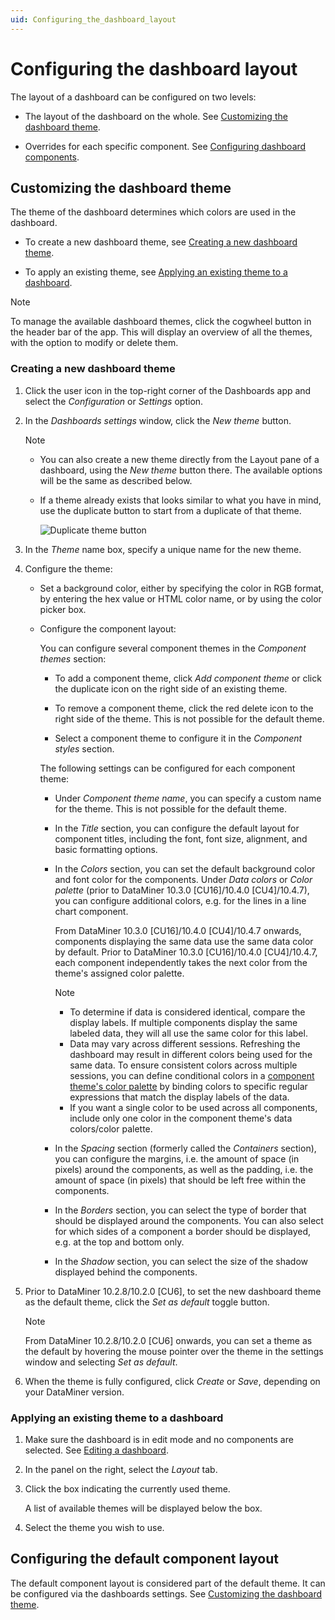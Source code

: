 ```yaml
---
uid: Configuring_the_dashboard_layout
---
```


# Configuring the dashboard layout

The layout of a dashboard can be configured on two levels:

- The layout of the dashboard on the whole. See [Customizing the dashboard theme](#customizing-the-dashboard-theme).

- Overrides for each specific component. See [Configuring dashboard components](xref:Customize_Component_Layout).

## Customizing the dashboard theme

The theme of the dashboard determines which colors are used in the dashboard.

- To create a new dashboard theme, see [Creating a new dashboard theme](#creating-a-new-dashboard-theme).

- To apply an existing theme, see [Applying an existing theme to a dashboard](#applying-an-existing-theme-to-a-dashboard).

> [!NOTE]
> To manage the available dashboard themes, click the cogwheel button in the header bar of the app. This will display an overview of all the themes, with the option to modify or delete them.

### Creating a new dashboard theme

1. Click the user icon in the top-right corner of the Dashboards app and select the *Configuration* or *Settings* option.

1. In the *Dashboards settings* window, click the *New theme* button.

   > [!NOTE]
   >
   > - You can also create a new theme directly from the Layout pane of a dashboard, using the *New theme* button there. The available options will be the same as described below.
   > - If a theme already exists that looks similar to what you have in mind, use the duplicate button to start from a duplicate of that theme.
   >
   >   ![Duplicate theme button](~/user-guide/images/Dashboards_duplicate_theme.png)

1. In the *Theme* name box, specify a unique name for the new theme.

1. Configure the theme:

   - Set a background color, either by specifying the color in RGB format, by entering the hex value or HTML color name, or by using the color picker box.

   - Configure the component layout:

     You can configure several component themes in the *Component themes* section:

     - To add a component theme, click *Add component theme* or click the duplicate icon on the right side of an existing theme.

     - To remove a component theme, click the red delete icon to the right side of the theme. This is not possible for the default theme.

     - Select a component theme to configure it in the *Component styles* section.

     The following settings can be configured for each component theme:

     - Under *Component theme name*, you can specify a custom name for the theme. This is not possible for the default theme.

     - In the *Title* section, you can configure the default layout for component titles, including the font, font size, alignment, and basic formatting options.

     - In the *Colors* section, you can set the default background color and font color for the components. Under *Data colors* or *Color palette* (prior to DataMiner 10.3.0 [CU16]/10.4.0 [CU4]/10.4.7<!--RN 39739-->), you can configure additional colors, e.g. for the lines in a line chart component.

       From DataMiner 10.3.0 [CU16]/10.4.0 [CU4]/10.4.7 onwards<!--RN 39739-->, components displaying the same data use the same data color by default. Prior to DataMiner 10.3.0 [CU16]/10.4.0 [CU4]/10.4.7, each component independently takes the next color from the theme's assigned color palette.

       > [!NOTE]
       >
       > - To determine if data is considered identical, compare the display labels. If multiple components display the same labeled data, they will all use the same color for this label.
       > - Data may vary across different sessions. Refreshing the dashboard may result in different colors being used for the same data. To ensure consistent colors across multiple sessions, you can define conditional colors in a [component theme's color palette](xref:Customize_Component_Layout) by binding colors to specific regular expressions that match the display labels of the data.
       > - If you want a single color to be used across all components, include only one color in the component theme's data colors/color palette.

     - In the *Spacing* section (formerly called the *Containers* section), you can configure the margins, i.e. the amount of space (in pixels) around the components, as well as the padding, i.e. the amount of space (in pixels) that should be left free within the components.

     - In the *Borders* section, you can select the type of border that should be displayed around the components. You can also select for which sides of a component a border should be displayed, e.g. at the top and bottom only.

     - In the *Shadow* section, you can select the size of the shadow displayed behind the components.

1. Prior to DataMiner 10.2.8/10.2.0 [CU6], to set the new dashboard theme as the default theme, click the *Set as default* toggle button.

   > [!NOTE]
   > From DataMiner 10.2.8/10.2.0 [CU6] onwards, you can set a theme as the default by hovering the mouse pointer over the theme in the settings window and selecting *Set as default*.

1. When the theme is fully configured, click *Create* or *Save*, depending on your DataMiner version<!--RN 38278-->.

### Applying an existing theme to a dashboard

1. Make sure the dashboard is in edit mode and no components are selected. See [Editing a dashboard](xref:Editing_a_dashboard).

1. In the panel on the right, select the *Layout* tab.

1. Click the box indicating the currently used theme.

   A list of available themes will be displayed below the box.

1. Select the theme you wish to use.

## Configuring the default component layout

The default component layout is considered part of the default theme. It can be configured via the dashboards settings. See [Customizing the dashboard theme](#customizing-the-dashboard-theme).
